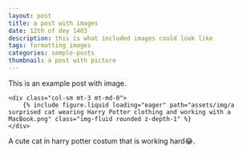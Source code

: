 ```yaml
---
layout: post
title: a post with images
date: 12th of dey 1403
description: this is what included images could look like
tags: formatting images
categories: sample-posts
thumbnail: a post with picture
---
```


This is an example post with image.


    <div class="col-sm mt-3 mt-md-0">
        {% include figure.liquid loading="eager" path="assets/img/a surprised cat wearing Harry Potter clothing and working with a MacBook.png" class="img-fluid rounded z-depth-1" %}
    </div>
<div class="caption">
    A cute cat in harry potter costum that is working hard😂.
</div>
